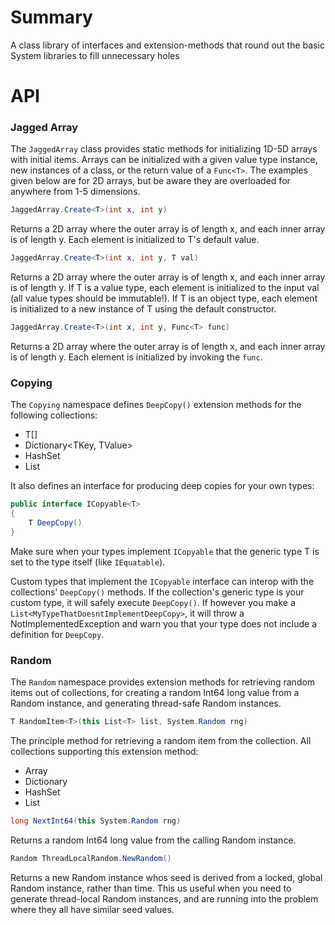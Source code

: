 # Summary
A class library of interfaces and 
extension-methods that round out
the basic System libraries to fill
unnecessary holes

# API
### Jagged Array
The `JaggedArray` class provides
static methods for initializing
1D-5D arrays with initial items.
Arrays can be initialized
with a given value type instance, 
new instances of a class,
or the return value of a `Func<T>`.
The examples given below are for
2D arrays, but be aware they
are overloaded for anywhere
from 1-5 dimensions.
```c#
JaggedArray.Create<T>(int x, int y)
```
Returns a 2D array where the outer
array is of length x, and each inner
array is of length y.
Each element is initialized to T's
default value.
```c#
JaggedArray.Create<T>(int x, int y, T val)
```
Returns a 2D array where the outer
array is of length x, and each inner
array is of length y.
If T is a value type, each element
is initialized to the input val (all value types should be immutable!). 
If T is an object type, each element
is initialized to a new instance
of T using the default constructor.
```c#
JaggedArray.Create<T>(int x, int y, Func<T> func)
```
Returns a 2D array where the outer
array is of length x, and each inner
array is of length y.
Each element is initialized by
invoking the `func`.

### Copying
The `Copying` namespace defines
`DeepCopy()` extension methods for the
following collections:
* T[]
* Dictionary<TKey, TValue>
* HashSet<T>
* List<T>

It also defines an interface
for producing deep copies
for your own types:
```c#
public interface ICopyable<T>
{
    T DeepCopy()
}
```
Make sure when your types implement
`ICopyable` that the generic type T
is set to the type itself (like
`IEquatable`).

Custom types that implement the `ICopyable`
interface can interop with the 
collections' `DeepCopy()` methods.
If the collection's generic type is
your custom type, it will safely execute
`DeepCopy()`. If however you make a
`List<MyTypeThatDoesntImplementDeepCopy>`,
it will throw a NotImplementedException
and warn you that your type does not
include a definition for `DeepCopy`.

### Random
The `Random` namespace provides
extension methods for retrieving
random items out of collections,
for creating a random Int64 long
value from a Random instance, and
generating thread-safe Random
instances.
```c#
T RandomItem<T>(this List<T> list, System.Random rng)
```
The principle method for retrieving
a random item from the collection.
All collections supporting
this extension method:
* Array
* Dictionary
* HashSet
* List<T>
```c#
long NextInt64(this System.Random rng)
```
Returns a random Int64 long value
from the calling Random instance.
```c#
Random ThreadLocalRandom.NewRandom()
```
Returns a new Random instance whos
seed is derived from a locked, global
Random instance, rather than time. 
This us useful when you need to generate
thread-local Random instances, and are
running into the problem where
they all have similar seed values.
